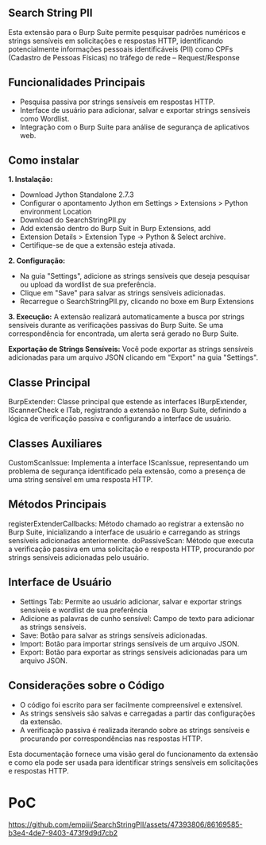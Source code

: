 ## Search String PII
Esta extensão para o Burp Suite permite pesquisar padrões numéricos e strings sensíveis em solicitações e respostas HTTP, identificando potencialmente informações pessoais identificáveis (PII) como CPFs (Cadastro de Pessoas Físicas) no tráfego de rede – Request/Response

## Funcionalidades Principais
- Pesquisa passiva por strings sensíveis em respostas HTTP.
- Interface de usuário para adicionar, salvar e exportar strings sensíveis como Wordlist.
- Integração com o Burp Suite para análise de segurança de aplicativos web.

## Como instalar
**1. Instalação:**
- Download Jython Standalone 2.7.3
- Configurar o apontamento Jython em Settings > Extensions > Python environment Location
- Download do SearchStringPII.py 
- Add extensão dentro do Burp Suit in Burp Extensions, add
- Extension Details > Extension Type -> Python & Select archive. 
- Certifique-se de que a extensão esteja ativada.

**2. Configuração:**
- Na guia "Settings", adicione as strings sensíveis que deseja pesquisar ou upload da wordlist de sua preferência.
- Clique em "Save" para salvar as strings sensíveis adicionadas.
- Recarregue o SearchStringPII.py, clicando no boxe em Burp Extensions

**3. Execução:**
A extensão realizará automaticamente a busca por strings sensíveis durante as verificações passivas do Burp Suite.
Se uma correspondência for encontrada, um alerta será gerado no Burp Suite.

**Exportação de Strings Sensíveis:**
Você pode exportar as strings sensíveis adicionadas para um arquivo JSON clicando em "Export" na guia "Settings".

## Classe Principal
BurpExtender: Classe principal que estende as interfaces IBurpExtender, IScannerCheck e ITab, registrando a extensão no Burp Suite, definindo a lógica de verificação passiva e configurando a interface de usuário.

## Classes Auxiliares
CustomScanIssue: Implementa a interface IScanIssue, representando um problema de segurança identificado pela extensão, como a presença de uma string sensível em uma resposta HTTP.

## Métodos Principais
registerExtenderCallbacks: Método chamado ao registrar a extensão no Burp Suite, inicializando a interface de usuário e carregando as strings sensíveis adicionadas anteriormente.
doPassiveScan: Método que executa a verificação passiva em uma solicitação e resposta HTTP, procurando por strings sensíveis adicionadas pelo usuário.

## Interface de Usuário
- Settings Tab: Permite ao usuário adicionar, salvar e exportar strings sensíveis e wordlist de sua preferência
- Adicione as palavras de cunho sensível: Campo de texto para adicionar as strings sensíveis.
- Save: Botão para salvar as strings sensíveis adicionadas.
- Import: Botão para importar strings sensíveis de um arquivo JSON.
- Export: Botão para exportar as strings sensíveis adicionadas para um arquivo JSON.

## Considerações sobre o Código
- O código foi escrito para ser facilmente compreensível e extensível.
- As strings sensíveis são salvas e carregadas a partir das configurações da extensão.
- A verificação passiva é realizada iterando sobre as strings sensíveis e procurando por correspondências nas respostas HTTP.

Esta documentação fornece uma visão geral do funcionamento da extensão e como ela pode ser usada para identificar strings sensíveis em solicitações e respostas HTTP.

# PoC

https://github.com/empiii/SearchStringPII/assets/47393806/86169585-b3e4-4de7-9403-473f9d9d7cb2


